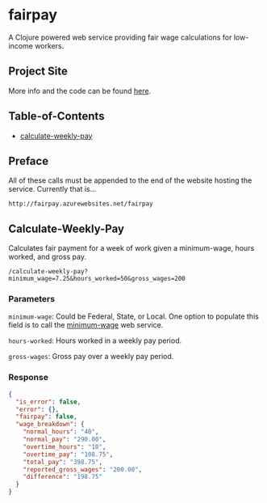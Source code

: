 # fairpay

A Clojure powered web service providing fair wage calculations for low-income workers.

## Project Site

More info and the code can be found [here](https://github.com/ryanquincypaul/fairpay).

## Table-of-Contents

* [calculate-weekly-pay](#weekly)

## Preface

All of these calls must be appended to the end of the website hosting the service. Currently that is...

`http://fairpay.azurewebsites.net/fairpay`

## <a name="weekly"></a>Calculate-Weekly-Pay

Calculates fair payment for a week of work given a minimum-wage, hours worked, and gross pay.

`/calculate-weekly-pay?minimum_wage=7.25&hours_worked=50&gross_wages=200`

### Parameters

`minimum-wage`: Could be Federal, State, or Local. One option to populate this field is to call the [minimum-wage](https://github.com/ryanquincypaul/minimum-wage) web service.

`hours-worked`: Hours worked in a weekly pay period.

`gross-wages`: Gross pay over a weekly pay period.

### Response

```JSON
{
  "is_error": false,
  "error": {},
  "fairpay": false,
  "wage_breakdown": {
    "normal_hours": "40",
    "normal_pay": "290.00",
    "overtime_hours": "10",
    "overtime_pay": "108.75",
    "total_pay": "398.75",
    "reported_gross_wages": "200.00",
    "difference": "198.75"
  }
}
```
